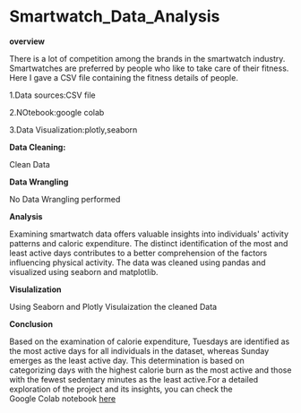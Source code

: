 # Smartwatch_Data_Analysis


**overview**

There is a lot of competition among the brands in the smartwatch industry. Smartwatches are preferred by people who like to take care of their fitness. Here I gave a CSV file containing the fitness details of people.


1.Data sources:CSV file

2.NOtebook:google colab

3.Data Visualization:plotly,seaborn


**Data Cleaning:**

Clean Data

**Data Wrangling**

No Data Wrangling performed

**Analysis**

Examining smartwatch data offers valuable insights into individuals' activity patterns and caloric expenditure. The distinct identification of the most and least active days contributes to a better comprehension of the factors influencing physical activity. The data was cleaned using pandas and visualized using seaborn and matplotlib.

**Visulalization**

Using Seaborn and Plotly Visulaization the cleaned Data

**Conclusion**

Based on the examination of calorie expenditure, Tuesdays are identified as the most active days for all individuals in the dataset, whereas Sunday emerges as the least active day. This determination is based on categorizing days with the highest calorie burn as the most active and those with the fewest sedentary minutes as the least active.For a detailed exploration of the project and its insights, you can check the Google Colab notebook [here](https://colab.research.google.com/drive/1ySuK_g5KRXdqvoQcoXmfxet_vYHMhv1N?usp=sharing)

















